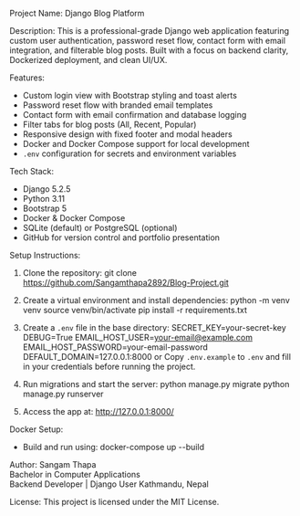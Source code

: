 Project Name: Django Blog Platform

Description:
This is a professional-grade Django web application featuring custom user authentication, password reset flow, contact form with email integration, and filterable blog posts. Built with a focus on backend clarity, Dockerized deployment, and clean UI/UX.

Features:
- Custom login view with Bootstrap styling and toast alerts
- Password reset flow with branded email templates
- Contact form with email confirmation and database logging
- Filter tabs for blog posts (All, Recent, Popular)
- Responsive design with fixed footer and modal headers
- Docker and Docker Compose support for local development
- `.env` configuration for secrets and environment variables

Tech Stack:
- Django 5.2.5
- Python 3.11
- Bootstrap 5
- Docker & Docker Compose
- SQLite (default) or PostgreSQL (optional)
- GitHub for version control and portfolio presentation

Setup Instructions:
1. Clone the repository:
   git clone https://github.com/Sangamthapa2892/Blog-Project.git

2. Create a virtual environment and install dependencies:
   python -m venv venv
   source venv/bin/activate
   pip install -r requirements.txt

3. Create a `.env` file in the base directory:
   SECRET_KEY=your-secret-key
   DEBUG=True
   EMAIL_HOST_USER=your-email@example.com
   EMAIL_HOST_PASSWORD=your-email-password
   DEFAULT_DOMAIN=127.0.0.1:8000
or 
Copy `.env.example` to `.env` and fill in your credentials before running the project.

4. Run migrations and start the server:
   python manage.py migrate
   python manage.py runserver

5. Access the app at:
   http://127.0.0.1:8000/

Docker Setup:
- Build and run using:
  docker-compose up --build

Author:
Sangam Thapa  
Bachelor in Computer Applications  
Backend Developer | Django User
Kathmandu, Nepal

License:
This project is licensed under the MIT License.
